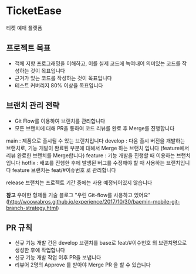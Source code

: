 # TicketEase
티켓 예매 플랫폼

## 프로젝트 목표
- 객체 지향 프로그래밍을 이해하고, 이를 실제 코드에 녹여내어 의미있는 코드를 작성하는 것이 목표입니다
- 근거가 있는 코드를 작성하는 것이 목표입니다 
- 테스트 커버리지 80% 이상을 목표입니다

## 브랜치 관리 전략
- Git Flow를 이용하여 브랜치를 관리합니다
- 모든 브랜치에 대해 PR을 통하여 코드 리뷰를 완료 후 Merge를 진행합니다

main : 제품으로 출시될 수 있는 브랜치입니다
develop : 다음 출시 버전을 개발하는 브랜치로, 기능 개발이 완료된 부분에 대해서 Merge 하는 브랜치 입니다 (feature에서 리뷰 완료한 브랜치를 Merge합니다)
feature : 기능 개발을 진행할 때 이용하는 브랜치입니다
hotfix : 배포를 진행한 후에 발생된 버그를 수정해야 할 때 사용하는 브랜치입니다
feature 브랜치는 feat/#이슈번호 로 관리합니다

release 브랜치는 프로젝트 기간 중에는 사용 예정되어있지 않습니다

**참고**
우아한 형제들 기술 블로그 "우린 Git-flow를 사용하고 있어요" (http://woowabros.github.io/experience/2017/10/30/baemin-mobile-git-branch-strategy.html)


## PR 규칙
- 신규 기능 개발 건은 develop 브랜치를 base로 feat/#이슈번호 의 브랜치명으로 생성한 후에 작업합니다
- 신규 기능 개발 작업 이후 PR을 보냅니다
- 리뷰어 2명의 Approve 를 받아야 Merge PR 을 할 수 있습니다

  
